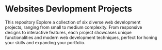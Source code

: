 # Websites Devlopment Projects
 This repository Explore a collection of six diverse web development projects, ranging from small to medium complexity. From responsive designs to interactive features, each project showcases unique functionalities and modern web development techniques, perfect for honing your skills and expanding your portfolio.
